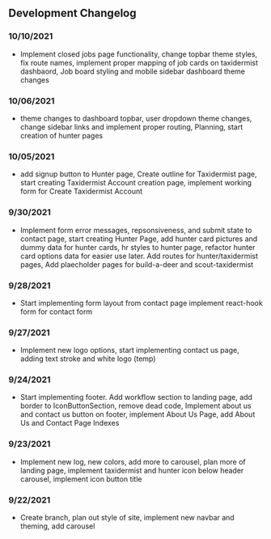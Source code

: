 ## Development Changelog

### 10/10/2021

- Implement closed jobs page functionality, change topbar theme styles, fix route names, implement proper mapping of job cards on taxidermist dashbaord, Job board styling and mobile sidebar dashboard theme changes

### 10/06/2021

- theme changes to dashboard topbar, user dropdown theme changes, change sidebar links and implement proper routing, Planning, start creation of hunter pages

### 10/05/2021

- add signup button to Hunter page, Create outline for Taxidermist page, start creating Taxidermist Account creation page, implement working form for Create Taxidermist Account

### 9/30/2021

- Implement form error messages, repsonsiveness, and submit state to contact page, start creating Hunter Page, add hunter card pictures and dummy data for hunter cards, hr styles to hunter page, refactor hunter card options data for easier use later. Add routes for hunter/taxidermist pages, Add plaecholder pages for build-a-deer and scout-taxidermist

### 9/28/2021

- Start implementing form layout from contact page implement react-hook form for contact form

### 9/27/2021

- Implement new logo options, start implementing contact us page, adding text stroke and white logo (temp)

### 9/24/2021

- Start implementing footer. Add workflow section to landing page, add border to IconButtonSection, remove dead code, Implement about us and contact us button on footer, implement About Us Page, add About Us and Contact Page Indexes

### 9/23/2021

- Implement new log, new colors, add more to carousel, plan more of landing page, implement taxidermist and hunter icon below header carousel, implement icon button title

### 9/22/2021

- Create branch, plan out style of site, implement new navbar and theming, add carousel
